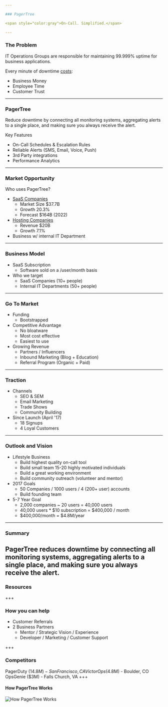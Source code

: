 ```yaml
---

### PagerTree

<span style="color:gray">On-Call. Simplified.</span>

---
```


### The Problem

IT Operations Groups are responsible for maintaining 99.999% uptime for business applications.

Every minute of downtime [costs](https://pagertree.com/wp-content/uploads/2017/06/cost-of-it-outage.pdf):
- Business Money
- Employee Time
- Customer Trust


---

### PagerTree

Reduce downtime by connecting all monitoring systems, aggregating alerts to a single place, and making sure you always receive the alert.

Key Features
- On-Call Schedules & Escalation Rules
- Reliable Alerts (SMS, Email, Voice, Push)
- 3rd Party integrations
- Performance Analytics

---

### Market Opportunity

Who uses PagerTree?
- [SaaS Companies](http://www.ironpaper.com/webintel/articles/saas-market-size-forecast/)
  - Market Size $37.7B
  - Growth 20.3%
  - Forecast $164B (2022)
- [Hosting Companies](https://www.ibisworld.com/industry-trends/specialized-market-research-reports/technology/computer-services/internet-hosting-services.html)
  - Revenue $20B
  - Growth 7.1%
- Business w/ internal IT Department

---

### Business Model

- SaaS Subscription
  - Software sold on a /user/month basis
- Who we target
  - SaaS Companies (10+ people)
  - Internal IT Departments (50+ people)

---

### Go To Market

- Funding
  - Bootstrapped
- Competitive Advantage
  - No bloatware
  - Most cost effective
  - Easiest to use
- Growing Revenue
  - Partners / Influencers
  - Inbound Marketing (Blog + Education)
  - Referral Program (Organic + Paid)

---

### Traction
- Channels
  - SEO & SEM
  - Email Marketing
  - Trade Shows
  - Community Building
- Since Launch (April '17)
  - 18 Signups
  - 4 Loyal Customers

---

### Outlook and Vision

- Lifestyle Business
  - Build highest quality on-call tool
  - Build small team 15-20 highly motivated individuals
  - Build a great working environment
  - Build community outreach (volunteer and mentor)
- 2017 Goals
  - 50 Companies / 1000 users / 4 (200+ user) accounts
  - Build founding team
- 5-7 Year Goal
  - 2,000 companies ~ 20 users = 40,000 users
  - 40,000 users * $10 subscription = $400,000 / month
  - $400,000/month = $4.8M/year

---

### Summary

PagerTree reduces downtime by connecting all monitoring systems, aggregating alerts to a single place, and making sure you always receive the alert.
---

### Resources

+++
### How you can help
- Customer Referrals
- 2 Business Partners
  - Mentor / Strategic Vision / Experience
  - Developer / Marketing / Customer Support

+++
### Competitors
PagerDuty ($14.8M) - San Francisco, CA
VictorOps ($4.8M) - Boulder, CO
OpsGenie ($3M) - Falls Church, VA
+++
#### How PagerTree Works

![How PagerTree Works](https://cdn.pagertree.com/wp-content/uploads/2015/10/info_graphic_2x-1024x482.png)
